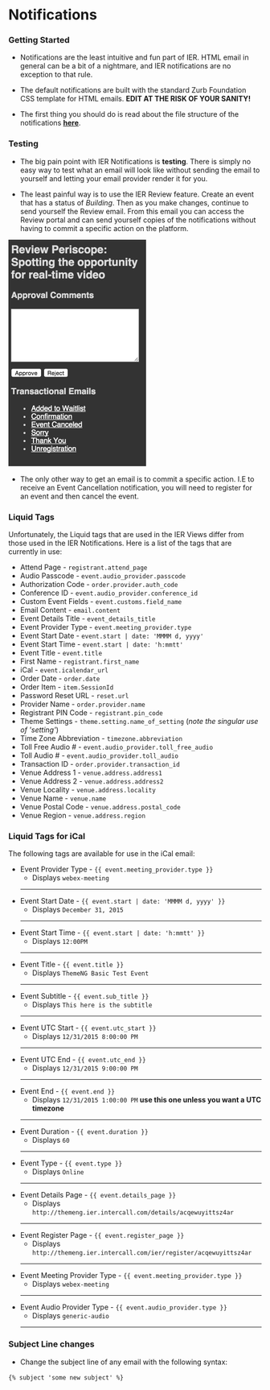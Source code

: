 # Notifications

### Getting Started

- Notifications are the least intuitive and fun part of IER. HTML email in general can be a bit of a nightmare, and IER notifications are no exception to that rule.

- The default notifications are built with the standard Zurb Foundation CSS template for HTML emails.  **EDIT AT THE RISK OF YOUR SANITY!**

- The first thing you should do is read about the file structure of the notifications **[here](https://github.com/reg-support/reg-dev-guide/blob/master/file_structure/README.md#email)**.

### Testing

- The big pain point with IER Notifications is **testing**. There is simply no easy way to test what an email will look like without sending the email to yourself and letting your email provider render it for you.

- The least painful way is to use the IER Review feature. Create an event that has a status of _Building_. Then as you make changes, continue to send yourself the Review email. From this email you can access the Review portal and can send yourself copies of the notifications without having to commit a specific action on the platform.

![Review](img/review_sm.png)

- The only other way to get an email is to commit a specific action. I.E to receive an Event Cancellation notification, you will need to register for an event and then cancel the event.

### Liquid Tags

Unfortunately, the Liquid tags that are used in the IER Views differ from those used in the IER Notifications. Here is a list of the tags that are currently in use:

- Attend Page - `registrant.attend_page`
- Audio Passcode - `event.audio_provider.passcode`
- Authorization Code - `order.provider.auth_code`
- Conference ID - `event.audio_provider.conference_id`
- Custom Event Fields - `event.customs.field_name`
- Email Content - `email.content`
- Event Details Title - `event_details_title`
- Event Provider Type - `event.meeting_provider.type`
- Event Start Date - `event.start | date: 'MMMM d, yyyy'`
- Event Start Time - `event.start | date: 'h:mmtt'`
- Event Title - `event.title`
- First Name - `registrant.first_name`
- iCal - `event.icalendar_url`
- Order Date - `order.date`
- Order Item - `item.SessionId`
- Password Reset URL - `reset.url`
- Provider Name - `order.provider.name`
- Registrant PIN Code - `registrant.pin_code`
- Theme Settings - `theme.setting.name_of_setting` (_note the singular use of 'setting'_)
- Time Zone Abbreviation - `timezone.abbreviation`
- Toll Free Audio # - `event.audio_provider.toll_free_audio`
- Toll Audio # - `event.audio_provider.toll_audio`
- Transaction ID - `order.provider.transaction_id`
- Venue Address 1 - `venue.address.address1`
- Venue Address 2 - `venue.address.address2`
- Venue Locality - `venue.address.locality`
- Venue Name - `venue.name`
- Venue Postal Code - `venue.address.postal_code`
- Venue Region - `venue.address.region`

### Liquid Tags for iCal

The following tags are available for use in the iCal email: 

- Event Provider Type - `{{ event.meeting_provider.type }}` 
    + Displays `webex-meeting`
    ***
- Event Start Date - `{{ event.start | date: 'MMMM d, yyyy' }}`
    + Displays `December 31, 2015`
    ***
- Event Start Time - `{{ event.start | date: 'h:mmtt' }}`
    + Displays `12:00PM`
    ***
- Event Title - `{{ event.title }}`
    + Displays `ThemeNG Basic Test Event`
    ***
- Event Subtitle - `{{ event.sub_title }}`
    + Displays `This here is the subtitle`
    ***
- Event UTC Start - `{{ event.utc_start }}`
    + Displays `12/31/2015 8:00:00 PM`
    ***
- Event UTC End - `{{ event.utc_end }}`
    + Displays `12/31/2015 9:00:00 PM`
    ***
- Event End - `{{ event.end }}`
    + Displays `12/31/2015 1:00:00 PM` **use this one unless you want a UTC timezone**
    ***
- Event Duration - `{{ event.duration }}`
    + Displays `60`
    ***
- Event Type - `{{ event.type }}`
    + Displays `Online`
    ***
- Event Details Page - `{{ event.details_page }}`
    + Displays `http://themeng.ier.intercall.com/details/acqewuyittsz4ar`
    ***
- Event Register Page - `{{ event.register_page }}`
    + Displays `http://themeng.ier.intercall.com/ier/register/acqewuyittsz4ar`
    ***
- Event Meeting Provider Type - `{{ event.meeting_provider.type }}`
    + Displays `webex-meeting`
    ***
- Event Audio Provider Type - `{{ event.audio_provider.type }}`
    + Displays `generic-audio`
    ***
### Subject Line changes

- Change the subject line of any email with the following syntax:

```
{% subject 'some new subject' %}
```

